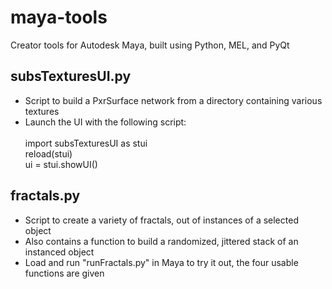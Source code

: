 # maya-tools
Creator tools for Autodesk Maya, built using Python, MEL, and PyQt

## subsTexturesUI.py

- Script to build a PxrSurface network from a directory containing various textures
- Launch the UI with the following script:<br /><br />
import subsTexturesUI as stui<br /> 
reload(stui)<br />
ui = stui.showUI()

## fractals.py

- Script to create a variety of fractals, out of instances of a selected object
- Also contains a function to build a randomized, jittered stack of an instanced object
- Load and run "runFractals.py" in Maya to try it out, the four usable functions are given

